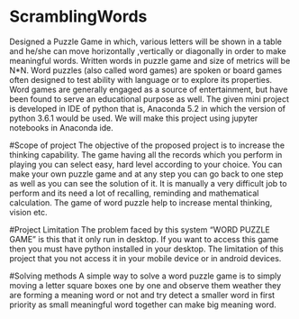 # ScramblingWords
Designed a Puzzle Game in which, various letters will be shown in a table and he/she can move horizontally ,vertically or diagonally in order to make meaningful words.
Written words in puzzle game and size of metrics will be N*N.
Word puzzles (also called word games) are spoken or board games often designed to test ability with language or to explore its properties. Word games are generally engaged as a source of entertainment, but have been found to serve an educational purpose as well.
The given mini project is developed in IDE of python that is, Anaconda 5.2 in which the version of python 3.6.1 would be used. We will make this project using jupyter notebooks in Anaconda ide.

#Scope of project
The objective of the proposed project is to increase the thinking capability.
The game having all the records which you perform in playing you can select easy, hard level according to your choice. You can make your own puzzle game and at any step you can go back to one step as well as you can see the solution of it.
It is manually a very difficult job to perform and its need a lot of recalling, reminding and mathematical calculation. The game of word puzzle help to increase mental thinking, vision etc.

#Project Limitation
The problem faced by this system “WORD PUZZLE GAME” is this that it only run in desktop.
If you want to access this game then you must have python installed in your desktop. The limitation of this project that you not access it in your mobile device or in android devices.

#Solving methods
A simple way to solve a word puzzle game is to simply moving a letter square boxes one by one and observe them weather they are forming a meaning word or not and try detect a smaller word in first priority as small meaningful word together can make big meaning word.
